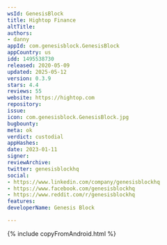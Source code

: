 ```yaml
---
wsId: GenesisBlock
title: Hightop Finance
altTitle: 
authors:
- danny
appId: com.genesisblock.GenesisBlock
appCountry: us
idd: 1495538730
released: 2020-05-09
updated: 2025-05-12
version: 0.3.9
stars: 4.4
reviews: 55
website: https://hightop.com
repository: 
issue: 
icon: com.genesisblock.GenesisBlock.jpg
bugbounty: 
meta: ok
verdict: custodial
appHashes: 
date: 2023-01-11
signer: 
reviewArchive: 
twitter: genesisblockhq
social:
- https://www.linkedin.com/company/genesisblockhq
- https://www.facebook.com/genesisblockhq
- https://www.reddit.com/r/genesisblockhq
features: 
developerName: Genesis Block

---
```


{% include copyFromAndroid.html %}
